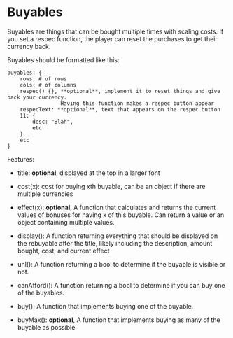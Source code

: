 # Buyables

Buyables are things that can be bought multiple times with scaling costs. If you set a respec function,
the player can reset the purchases to get their currency back.

Buyables should be formatted like this:

    buyables: {
        rows: # of rows
        cols: # of columns
        respec() {}, **optional**, implement it to reset things and give back your currency.
                     Having this function makes a respec button appear
        respecText: **optional**, text that appears on the respec button
        11: {
            desc: "Blah",
            etc
        }
        etc
    }

Features:

- title: **optional**, displayed at the top in a larger font

- cost(x): cost for buying xth buyable, can be an object if there are multiple currencies
                    
- effect(x): **optional**, A function that calculates and returns the current values of bonuses
              for having x of this buyable. Can return a value or an object containing multiple values.

- display(): A function returning everything that should be displayed on the rebuyable after the title, likely
             including the description, amount bought, cost, and current effect

- unl(): A function returning a bool to determine if the buyable is visible or not.

- canAfford(): A function returning a bool to determine if you can buy one of the buyables.

- buy(): A function that implements buying one of the buyable. 

- buyMax(): **optional**, A function that implements buying as many of the buyable as possible.
